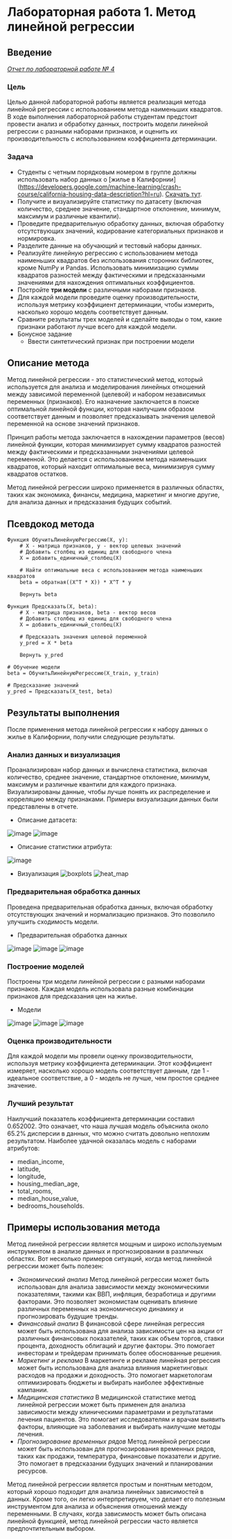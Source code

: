# Лабораторная работа 1. Метод линейной регрессии

## Введение
*[Отчет по лабораторной работе № 4](https://github.com/ITSamantha/artificial_intelligence_systems/tree/main/module2/lab4)*
### Цель
Целью данной лабораторной работы является реализация метода линейной регрессии с использованием метода наименьших квадратов. В ходе выполнения лабораторной работы студентам предстоит провести анализ и обработку данных, построить модели линейной регрессии с разными наборами признаков, и оценить их производительность с использованием коэффициента детерминации.
### Задача
- Студенты с четным порядковым номером в группе должны использовать набор данных о [жилье в Калифорнии] (https://developers.google.com/machine-learning/crash-course/california-housing-data-description?hl=ru). [Скачать тут](https://download.mlcc.google.com/mledu-datasets/california_housing_train.csv).
- Получите и визуализируйте статистику по датасету (включая количество, среднее значение, стандартное отклонение, минимум, максимум и различные квантили).
- Проведите предварительную обработку данных, включая обработку отсутствующих значений, кодирование категориальных признаков и нормировка.
- Разделите данные на обучающий и тестовый наборы данных.
- Реализуйте линейную регрессию с использованием метода наименьших квадратов без использования сторонних библиотек, кроме NumPy и Pandas. Использовать минимизацию суммы квадратов разностей между фактическими и предсказанными значениями для нахождения оптимальных коэффициентов.
- Постройте **три модели** с различными наборами признаков.
- Для каждой модели проведите оценку производительности, используя метрику коэффициент детерминации, чтобы измерить, насколько хорошо модель соответствует данным.
- Сравните результаты трех моделей и сделайте выводы о том, какие признаки работают лучше всего для каждой модели.
- Бонусное задание
    - Ввести синтетический признак при построении модели

## Описание метода
Метод линейной регрессии - это статистический метод, который используется для анализа и моделирования линейных отношений между зависимой переменной (целевой) и набором независимых переменных (признаков). Его назначение заключается в поиске оптимальной линейной функции, которая наилучшим образом соответствует данным и позволяет предсказывать значения целевой переменной на основе значений признаков.

Принцип работы метода заключается в нахождении параметров (весов) линейной функции, которая минимизирует сумму квадратов разностей между фактическими и предсказанными значениями целевой переменной. Это делается с использованием метода наименьших квадратов, который находит оптимальные веса, минимизируя сумму квадратов остатков.

Метод линейной регрессии широко применяется в различных областях, таких как экономика, финансы, медицина, маркетинг и многие другие, для анализа данных и предсказания будущих событий.

## Псевдокод метода
```
Функция ОбучитьЛинейнуюРегрессию(X, y):
    # X - матрица признаков, y - вектор целевых значений
    # Добавить столбец из единиц для свободного члена
    X = добавить_единичный_столбец(X)
    
    # Найти оптимальные веса с использованием метода наименьших квадратов
    beta = обратная((X^T * X)) * X^T * y
    
    Вернуть beta

Функция Предсказать(X, beta):
    # X - матрица признаков, beta - вектор весов
    # Добавить столбец из единиц для свободного члена
    X = добавить_единичный_столбец(X)
    
    # Предсказать значения целевой переменной
    y_pred = X * beta
    
    Вернуть y_pred

# Обучение модели
beta = ОбучитьЛинейнуюРегрессию(X_train, y_train)

# Предсказание значений
y_pred = Предсказать(X_test, beta)
```

## Результаты выполнения 
После применения метода линейной регрессии к набору данных о жилье в Калифорнии, получили следующие результаты.
### Анализ данных и визуализация
Проанализирован набор данных и вычислена статистика, включая количество, среднее значение, стандартное отклонение, минимум, максимум и различные квантили для каждого признака.
Визуализированы данные, чтобы лучше понять их распределение и корреляцию между признаками. Примеры визуализации данных были представлены в отчете.

- Описание датасета:
  
![image](https://github.com/ITSamantha/Artificial_Intelligence_Systems/assets/100091168/38530f9c-a960-4f7b-bd8a-3a9c7726c2b0)
![image](https://github.com/ITSamantha/Artificial_Intelligence_Systems/assets/100091168/6e2d0169-180d-49f7-90cd-59aed5c53897)

- Описание статистики атрибута:
  
![image](https://github.com/ITSamantha/Artificial_Intelligence_Systems/assets/100091168/4e747427-a03b-4f4c-935d-4db293f1f68d)

- Визуализация
![boxplots](https://github.com/ITSamantha/Artificial_Intelligence_Systems/assets/100091168/02d74956-3033-40ea-a26e-5ed1a36e0542)
![heat_map](https://github.com/ITSamantha/Artificial_Intelligence_Systems/assets/100091168/a95c32ab-39c1-426f-a53a-923e60a66e20)


### Предварительная обработка данных
Проведена предварительная обработка данных, включая обработку отсутствующих значений и нормализацию признаков. Это позволило улучшить сходимость модели.

- Предварительная обработка данных
  
![image](https://github.com/ITSamantha/Artificial_Intelligence_Systems/assets/100091168/c060c474-a3be-4711-8d5f-92cc607f5d9d)
![image](https://github.com/ITSamantha/Artificial_Intelligence_Systems/assets/100091168/6e0e8c5f-eb63-4057-a67d-809b1b6cdbe4)
![image](https://github.com/ITSamantha/Artificial_Intelligence_Systems/assets/100091168/aee759c7-7fe6-455c-9a29-9498d5ab842c)


### Построение моделей
Построены три модели линейной регрессии с разными наборами признаков. Каждая модель использовала разные комбинации признаков для предсказания цен на жилье.

- Модели
  
![image](https://github.com/ITSamantha/Artificial_Intelligence_Systems/assets/100091168/d9e5d14e-ecea-4976-8973-3ee65cecffd7)
![image](https://github.com/ITSamantha/Artificial_Intelligence_Systems/assets/100091168/9dd3003f-f149-47ef-b3c3-c0b12f91c07e)
![image](https://github.com/ITSamantha/Artificial_Intelligence_Systems/assets/100091168/888922a3-88ab-424d-a440-adf95803cd0e)


### Оценка производительности
Для каждой модели мы провели оценку производительности, используя метрику коэффициента детерминации. Этот коэффициент измеряет, насколько хорошо модель соответствует данным, где 1 - идеальное соответствие, а 0 - модель не лучше, чем простое среднее значение.
### Лучший результат
Наилучший показатель коэффициента детерминации составил 0.652002. Это означает, что наша лучшая модель объяснила около 65.2% дисперсии в данных, что можно считать довольно неплохим результатом.
Наиболее удачной оказалась модель с наборами атрибутов:  
- median_income,
- latitude,
- longitude,
- housing_median_age,
- total_rooms,
- median_house_value,
- bedrooms_households.

## Примеры использования метода
Метод линейной регрессии является мощным и широко используемым инструментом в анализе данных и прогнозировании в различных областях. Вот несколько примеров ситуаций, когда метод линейной регрессии может быть полезен:

- *Экономический анализ*
Метод линейной регрессии может быть использован для анализа зависимости между экономическими показателями, такими как ВВП, инфляция, безработица и другими факторами. Это позволяет экономистам оценивать влияние различных переменных на экономическую динамику и прогнозировать будущие тренды.
- *Финансовый анализ*
В финансовой сфере линейная регрессия может быть использована для анализа зависимости цен на акции от различных финансовых показателей, таких как объем торгов, ставки процента, доходность облигаций и другие факторы. Это помогает инвесторам и трейдерам принимать более обоснованные решения.
- *Маркетинг и реклама*
В маркетинге и рекламе линейная регрессия может быть использована для анализа влияния маркетинговых расходов на продажи и доходность. Это помогает маркетологам оптимизировать бюджеты и выбирать наиболее эффективные кампании.
- *Медицинская статистика*
В медицинской статистике метод линейной регрессии может быть применен для анализа зависимости между клиническими параметрами и результатами лечения пациентов. Это помогает исследователям и врачам выявить факторы, влияющие на заболевания и выбирать наилучшие методы лечения.
- *Прогнозирование временных рядов*
Метод линейной регрессии может быть использован для прогнозирования временных рядов, таких как продажи, температура, финансовые показатели и другие. Это помогает в предсказании будущих значений и планировании ресурсов.

Метод линейной регрессии является простым и понятным методом, который хорошо подходит для анализа линейных зависимостей в данных. Кроме того, он легко интерпретируем, что делает его полезным инструментом для анализа и объяснения отношений между переменными. В случаях, когда зависимость может быть описана линейной функцией, метод линейной регрессии часто является предпочтительным выбором.
